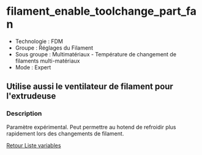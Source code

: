# filament_enable_toolchange_part_fan

* Technologie : FDM
* Groupe : Réglages du Filament
* Sous groupe : Multimatériaux - Température de changement de filaments multi-matériaux
* Mode : Expert

## Utilise aussi le ventilateur de filament pour l'extrudeuse

### Description

Paramètre expérimental. Peut permettre au hotend de refroidir plus rapidement lors des changements de filament.

[Retour Liste variables](variable_list.md)